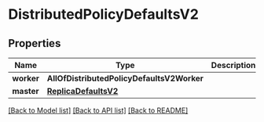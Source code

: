 # DistributedPolicyDefaultsV2

## Properties
Name | Type | Description | Notes
------------ | ------------- | ------------- | -------------
**worker** | **AllOfDistributedPolicyDefaultsV2Worker** |  | [optional] 
**master** | [**ReplicaDefaultsV2**](ReplicaDefaultsV2.md) |  | [optional] 

[[Back to Model list]](../README.md#documentation-for-models) [[Back to API list]](../README.md#documentation-for-api-endpoints) [[Back to README]](../README.md)

